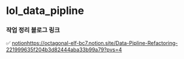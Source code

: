 # lol_data_pipline 

### 작업 정리 블로그 링크
✅ [notion](https://octagonal-elf-bc7.notion.site/Data-Pipline-Refactoring-221999635f204b3d82444aba33b99a79?pvs=4)https://octagonal-elf-bc7.notion.site/Data-Pipline-Refactoring-221999635f204b3d82444aba33b99a79?pvs=4

